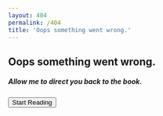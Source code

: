 ```yaml
---
layout: 404
permalink: /404
title: 'Oops something went wrong.'
---
```



<div>
	<h2>Oops something went wrong.</h2>
	<h5>Allow me to direct you back to the book.</h5>
	<a href="/toc"><button>Start Reading</button></a>
</div>
